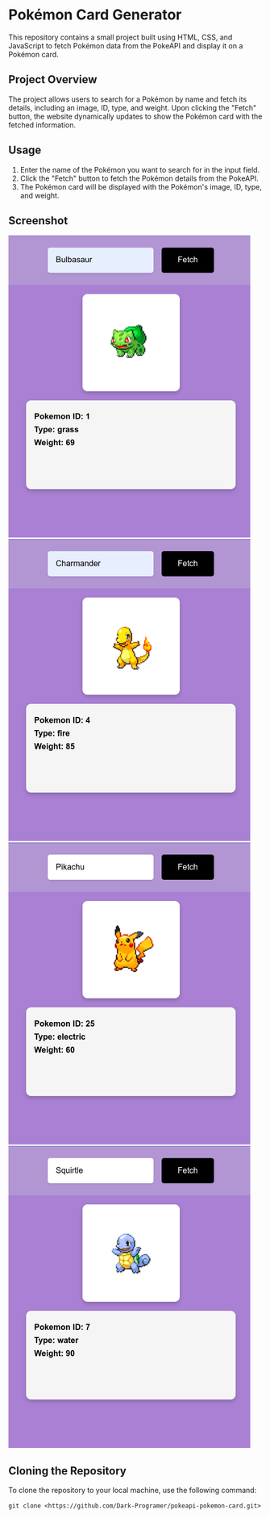 <h1>Pokémon Card Generator</h1>

<p>This repository contains a small project built using HTML, CSS, and JavaScript to fetch Pokémon data from the PokeAPI and display it on a Pokémon card.</p>

<h2>Project Overview</h2>

<p>The project allows users to search for a Pokémon by name and fetch its details, including an image, ID, type, and weight. Upon clicking the "Fetch" button, the website dynamically updates to show the Pokémon card with the fetched information.</p>

<h2>Usage</h2>

<ol>
    <li>Enter the name of the Pokémon you want to search for in the input field.</li>
    <li>Click the "Fetch" button to fetch the Pokémon details from the PokeAPI.</li>
    <li>The Pokémon card will be displayed with the Pokémon's image, ID, type, and weight.</li>
</ol>

<h2>Screenshot</h2>

  <img src="./Images/image1.png" alt="Pokemon Card">
  <img src="./Images/image2.png" alt="Pokemon Card">
  <img src="./Images/image3.png" alt="Pokemon Card">
  <img src="./Images/image4.png" alt="Pokemon Card">

<h2>Cloning the Repository</h2>

<p>To clone the repository to your local machine, use the following command:</p>

<pre><code>git clone &lt;https://github.com/Dark-Programer/pokeapi-pokemon-card.git&gt;</code></pre>

